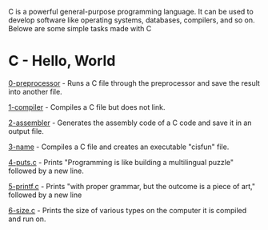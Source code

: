 C is a powerful general-purpose programming language. It can be used to develop software like operating systems, databases, compilers, and so on. Belowe are some simple tasks made with C

# C - Hello, World

[0-preprocessor](https://github.com/endritNovaku/holbertonschool-low_level_programming/blob/master/0x00-hello_world/0-preprocessor) - Runs a C file through the preprocessor and save the result into another file.

[1-compiler](https://github.com/endritNovaku/holbertonschool-low_level_programming/blob/master/0x00-hello_world/1-compiler) - Compiles a C file but does not link.

[2-assembler](https://github.com/endritNovaku/holbertonschool-low_level_programming/blob/master/0x00-hello_world/2-assembler) - Generates the assembly code of a C code and save it in an output file.

[3-name](https://github.com/endritNovaku/holbertonschool-low_level_programming/blob/master/0x00-hello_world/3-name) - Compiles a C file and creates an executable "cisfun" file.

[4-puts.c](https://github.com/endritNovaku/holbertonschool-low_level_programming/blob/master/0x00-hello_world/4-puts.c) - Prints "Programming is like building a multilingual puzzle" followed by a new line.

[5-printf.c](https://github.com/endritNovaku/holbertonschool-low_level_programming/blob/master/0x00-hello_world/5-printf.c) - Prints "with proper grammar, but the outcome is a piece of art," followed by a new line

[6-size.c](https://github.com/endritNovaku/holbertonschool-low_level_programming/blob/master/0x00-hello_world/6-size.c) - Prints the size of various types on the computer it is compiled and run on.
